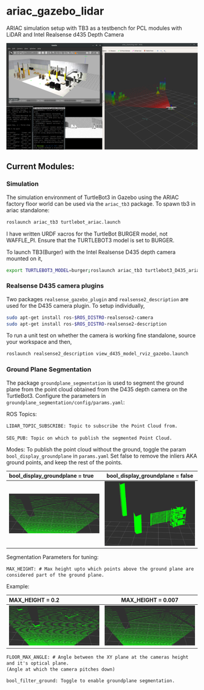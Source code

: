 # ariac_gazebo_lidar
ARIAC simulation setup with TB3 as a testbench for PCL modules with LiDAR and Intel Realsense d435 Depth Camera

![](imgs/ariac_gazebo.png) 

## Current Modules:

### Simulation
The simulation environment of TurtleBot3 in Gazebo using the ARIAC factory floor world can be used via the ```ariac_tb3``` package. To spawn tb3 in ariac standalone:
```bash
roslaunch ariac_tb3 turtlebot_ariac.launch
```
I have written URDF xacros for the TurtleBot BURGER model, not WAFFLE_PI. 
Ensure that the TURTLEBOT3 model is set to BURGER.

To launch TB3(Burger) with the Intel Realsense D435 depth camera mounted on it,
```bash
export TURTLEBOT3_MODEL=burger;roslaunch ariac_tb3 turtlebot3_D435_ariac.launch
```
### Realsense D435 camera plugins
Two packages ```realsense_gazebo_plugin``` and ```realsense2_description``` are used for the D435 camera plugin.
To setup individually, 
```bash
sudo apt-get install ros-$ROS_DISTRO-realsense2-camera
sudo apt-get install ros-$ROS_DISTRO-realsense2-description
```
To run a unit test on whether the camera is working fine standalone, source your workspace and then,
```bash
roslaunch realsense2_description view_d435_model_rviz_gazebo.launch
```
### Ground Plane Segmentation
The package ```groundplane_segmentation``` is used to segment the ground plane from the point cloud obtained from the D435 depth camera on the TurtleBot3.
Configure the parameters in  ```groundplane_segmentation/config/params.yaml```:

ROS Topics:
```
LIDAR_TOPIC_SUBSCRIBE: Topic to subscribe the Point Cloud from.

SEG_PUB: Topic on which to publish the segmented Point Cloud.
```
Modes:
To publish the point cloud without the ground, toggle the param ```bool_display_groundplane``` in ```params.yaml```
Set false to remove the inliers AKA ground points, and keep the rest of the points.

| bool_display_groundplane = true | bool_display_groundplane = false | 
| :---        |    :----:   |
| ![alt text](imgs/height_param1.png)     | ![alt text](imgs/extract_negative.png)      |

Segmentation Parameters for tuning:
```
MAX_HEIGHT: # Max height upto which points above the ground plane are considered part of the ground plane.
```
Example:

| MAX_HEIGHT = 0.2      | MAX_HEIGHT = 0.007 | 
| :---        |    :----:   |
| ![alt text](imgs/height_param.png)     | ![alt text](imgs/height_param1.png)      | 

```
FLOOR_MAX_ANGLE: # Angle between the XY plane at the cameras height and it's optical plane. 
(Angle at which the camera pitches down)
```
```
bool_filter_ground: Toggle to enable groundplane segmentation.
```
